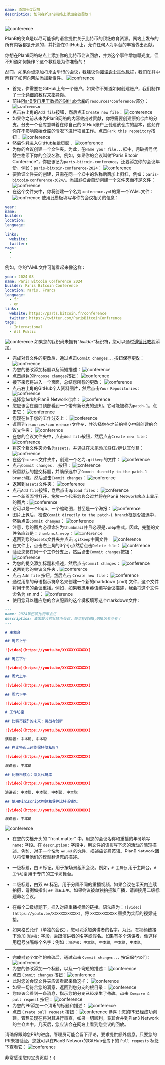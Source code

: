 ```yaml
---
name: 添加会议回放
description: 如何在PlanB网络上添加会议回放？
---
```

![conference](assets/cover.webp)

PlanB的使命是以尽可能多的语言提供关于比特币的顶级教育资源。网站上发布的所有内容都是开源的，并托管在GitHub上，允许任何人为平台的丰富做出贡献。

你想在PlanB网络站点上添加你的比特币会议回放，并为这个事件增加曝光度，但不知道如何操作？这个教程是为你准备的！

然而，如果你想添加将来会举行的会议，我建议你[阅读这个其他教程](https://planb.network/tutorials/others/add-event)，我们在其中解释了如何向网站添加新事件。
![conference](assets/01.webp)
- 首先，你需要在GitHub上有一个账户。如果你不知道如何创建账户，我们制作了[一个详细的教程来指导你](https://planb.network/tutorials/others/create-github-account)。
- 前往[PlanB专门用于数据的GitHub仓库](https://github.com/DecouvreBitcoin/sovereign-university-data/tree/dev/resources/conference)的`resources/conference/`部分：
![conference](assets/02.webp)
- 点击右上角的`Add file`按钮，然后点击`Create new file`：
![conference](assets/03.webp)
- 如果你之前从未为PlanB网络的内容做出过贡献，你将需要创建原始仓库的分支。分支一个仓库意味着在你自己的GitHub账户上创建该仓库的副本，这允许你在不影响原始仓库的情况下进行项目工作。点击`Fork this repository`按钮：
![conference](assets/04.webp)
- 然后你将进入GitHub编辑页面：
![conference](assets/05.webp)
- 为你的会议创建一个文件夹。为此，在`Name your file...`框中，用破折号代替空格写下你的会议名称。例如，如果你的会议叫做"Paris Bitcoin Conference"，你应该记为`paris-bitcoin-conference`。还要添加你的会议年份，例如：`paris-bitcoin-conference-2024`：
![conference](assets/06.webp)
- 要验证文件夹的创建，只需在同一个框中的名称后面加上斜杠，例如：`paris-bitcoin-conference-2024/`。添加斜杠会自动创建一个文件夹而不是文件：
![conference](assets/07.webp)
- 在这个文件夹中，你将创建一个名为`conference.yml`的第一个YAML文件：
![conference](assets/08.webp)
使用此模板填写与你的会议相关的信息：
```yaml
year: 
name: 
builder: 
location: 
language: 
  - 
links:
  website: 
  twitter: 
tags: 
  - 
  - 
```

例如，你的YAML文件可能看起来像这样：

```yaml
year: 2024-08
name: Paris Bitcoin Conference 2024
builder: Paris Bitcoin Conference
location: Paris, France
language: 
  - fr
  - en
links:
  website: https://paris.bitcoin.fr/conference
  twitter: https://twitter.com/ParisBitcoinConference
tags: 
  - International
  - All Public
```

![conference](assets/09.webp)
如果您的组织尚未拥有"*builder*"标识符，您可以通过[遵循此教程](https://planb.network/tutorials/others/add-builder)添加。
- 完成对该文件的更改后，通过点击`Commit changes...`按钮保存更改：
![conference](assets/10.webp)
- 为您的更改添加标题以及简短描述：
![conference](assets/11.webp)
- 点击绿色的`Propose changes`按钮：
![conference](assets/12.webp)
- 接下来您将进入一个页面，总结您所有的更改：
![conference](assets/13.webp)
- 点击右上角的GitHub个人资料图片，然后点击`Your Repositories`：
![conference](assets/14.webp)
- 选择您fork的PlanB Network仓库：
![conference](assets/15.webp)
- 您应该会在窗口顶部看到一个带有新分支的通知。它可能被称为`patch-1`。点击它：
![conference](assets/16.webp)
- 您现在位于您的工作分支上：
![conference](assets/17.webp)
- 返回到`resources/conference/`文件夹，并选择您在之前的提交中刚创建的会议文件夹：
![conference](assets/18.webp)
- 在您的会议文件夹中，点击`Add file`按钮，然后点击`Create new file`：
![conference](assets/19.webp)
- 将这个新文件夹命名为`assets`，并通过在末尾添加斜杠`/`确认其创建：
![conference](assets/20.webp)
- 在这个`assets`文件夹中，创建一个名为`.gitkeep`的文件：
![conference](assets/21.webp)
- 点击`Commit changes...`按钮：
![conference](assets/22.webp)
- 保留默认的提交标题，并确保选中了`Commit directly to the patch-1 branch`框，然后点击`Commit changes`：
![conference](assets/23.webp)
- 返回到`assets`文件夹：
![conference](assets/24.webp)
- 点击`Add file`按钮，然后点击`Upload files`：
![conference](assets/25.webp)
- 一个新页面将打开。拖放一个代表您的会议并将在PlanB Network站点上显示的图片：![conference](assets/26.webp)
- 它可以是一个logo、一个缩略图，甚至是一个海报：
![conference](assets/27.webp)
- 图片上传后，检查`Commit directly to the patch-1 branch`框是否被选中，然后点击`Commit changes`：
![conference](assets/28.webp)
- 注意，您的图片必须命名为`thumbnail`并且必须是`.webp`格式。因此，完整的文件名应该是：`thumbnail.webp`：
![conference](assets/29.webp)
- 返回到您的`assets`文件夹并点击`.gitkeep`中间文件：
![conference](assets/30.webp)
- 在文件上，点击右上角的3个小点然后点击`Delete file`：
![conference](assets/31.webp)
- 验证您仍在同一个工作分支上，然后点击`Commit changes`按钮：
![conference](assets/32.webp)
- 为您的提交添加标题和描述，然后点击`Commit changes`：
![conference](assets/33.webp)
- 返回到您的会议文件夹：![conference](assets/34.webp)
- 点击 `Add file` 按钮，然后点击 `Create new file`：
![conference](assets/35.webp)
- 通过用您的母语指示符命名来创建一个新的markdown (.md) 文件。这个文件将用于您的会议重播。例如，如果我想用英语编写会议描述，我会将这个文件命名为 en.md：
![conference](assets/36.webp)
- 使用您可以适应您的会议配置的这个模板填写这个markdown文件：

```markdown
---
name: 2024年巴黎比特币会议
description: 法国最大的比特币会议，每年有超过8,000名参与者！
--- 

# 主舞台

## 周五上午

![video](https://youtu.be/XXXXXXXXXXXX)

## 周五下午

![video](https://youtu.be/XXXXXXXXXXXX)

## 周六上午

![video](https://youtu.be/XXXXXXXXXXXX)

## 周六下午

![video](https://youtu.be/XXXXXXXXXXXX)

# 工作坊室

## 比特币挖矿的未来：挑战与创新

![video](https://youtu.be/XXXXXXXXXXXX)

演讲者: 中本聪, 中本聪

## 在比特币上还能保持隐私吗？

![video](https://youtu.be/XXXXXXXXXXXX)

演讲者: 中本聪

## 比特币核心：深入代码库

![video](https://youtu.be/XXXXXXXXXXXX)

演讲者: 中本聪, 中本聪, 中本聪, 中本聪

## 使用Miniscript构建和保护比特币钱包

![video](https://youtu.be/XXXXXXXXXXXX)

演讲者: 中本聪
```

![conference](assets/37.webp)
- 在您的文档开头的 "front matter" 中，用您的会议名称和重播的年份填写 `name:` 字段。在 `description:` 字段中，用文件的语言写下您的活动的简短描述。例如，对于一个名为 `en.md` 的文件，描述应该用英语。PlanB Network团队将使用他们的模型翻译您的描述。
- 一级标题，由 `#` 标记，用于按场景组织会议。例如，`# 主舞台` 用于主舞台，`# 工作坊室` 用于专门的工作坊舞台。

- 二级标题，由双 `##` 标记，用于分隔不同的重播视频。如果会议在半天内连续拍摄，请例如指出 `## 周五上午`。如果会议被单独拍摄和广播，请直接用二级标题命名会议。

- 在每个二级标题下，插入对应重播视频的链接。语法应为：`![video](https://youtu.be/XXXXXXXXXXXX)`，将 `XXXXXXXXXXXX` 替换为实际的视频链接。

- 如果格式允许（单独的会议），您可以添加演讲者的名字。为此，在视频链接下添加 `演讲者:` 字段，后跟演讲者的名字或假名。如果有多个演讲者，像这样用逗号分隔每个名字：例如：`演讲者: 中本聪, 中本聪, 中本聪, 中本聪`。

---

- 完成对这个文件的修改后，通过点击 `Commit changes...` 按钮保存它们：
![conference](assets/38.webp)
- 为您的修改添加一个标题，以及一个简短的描述：
![conference](assets/39.webp)
- 点击 `Commit changes` 按钮：![conference](assets/40.webp)
- 此时您的会议文件夹应该看起来像这样：
![conference](assets/41.webp)
- 如果一切符合您的满意，返回到您分支的根目录：
![conference](assets/42.webp)
- 您应该会看到一条消息，指示您的分支已经发生了修改。点击 `Compare & pull request` 按钮：
![conference](assets/43.webp)
- 为您的PR添加一个清晰的标题和描述：
![conference](assets/44.webp)
- 点击 `Create pull request` 按钮：
![conference](assets/45.webp)
恭喜！您的PR已经成功创建。管理员现在将对其进行审查，如果一切顺利，将其合并到PlanB Network的主仓库中。几天后，您应该会在网站上看到您会议的回放。

请确保跟踪您PR的进度。管理员可能会留下评论，要求提供额外信息。只要您的PR未被验证，您就可以在PlanB Network的GitHub仓库下的 `Pull requests` 标签下查看它：
![conference](assets/46.webp)

非常感谢您的宝贵贡献！:)